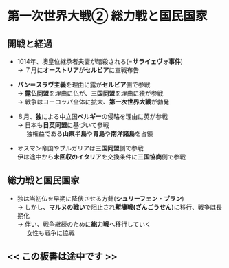 # 第一次世界大戦② 総力戦と国民国家

## 開戦と経過

- 1014年、墺皇位継承者夫妻が暗殺される(=**サライェヴォ事件**)  
  → ７月に**オーストリア**が**セルビア**に宣戦布告  

- **パン＝スラヴ主義**を理由に露が**セルビア**側で参戦  
  → **露仏同盟**を理由に仏が、**三国同盟**を理由に独が参戦  
  → 戦争はヨーロッパ全体に拡大、**第一次世界大戦**が勃発  

- ８月、**独**による中立国**ベルギー**の侵略を理由に英が参戦  
  → 日本も**日英同盟**に基づいて参戦  
  &ensp;&emsp;独権益である**山東半島**や**青島**や**南洋諸島**を占領  

- オスマン帝国やブルガリアは**三国同盟**側で参戦  
  伊は途中から**未回収のイタリア**を交換条件に**三国協商**側で参戦  

## 総力戦と国民国家

- 独は当初仏を早期に降伏させる方針(**シュリーフェン・プラン**)  
  → しかし、**マルヌの戦い**で阻止され**塹壕戦(ざんごうせん)**&#8203;に移行、戦争は長期化  
  → 伴い、戦争継続のために**総力戦**へ移行していく  
  &ensp;&emsp;女性も戦争に協戦
  
## << この板書は途中です >>
